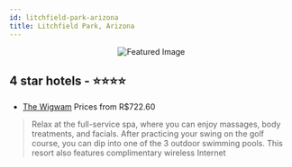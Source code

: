 ```yaml
---
id: litchfield-park-arizona
title: Litchfield Park, Arizona
---
```


<center><img src="https://i.travelapi.com/hotels/1000000/10000/5000/4965/330d633e_z.jpg" alt="Featured Image" /></center>


##  4 star hotels - ⭐️⭐️⭐️⭐️

-    [The Wigwam](https://us.hurb.com/hotels/litchfield-park/the-wigwam-JNP-JP417241?cmp=18055) Prices from R$722.60
   > Relax at the full-service spa, where you can enjoy massages, body treatments, and facials. After practicing your swing on the golf course, you can dip into one of the 3 outdoor swimming pools. This resort also features complimentary wireless Internet
